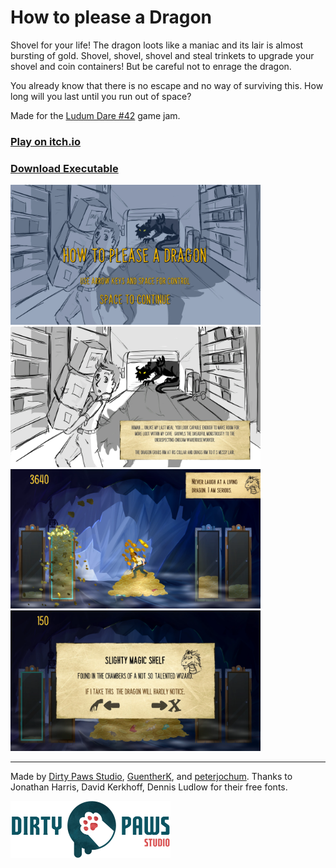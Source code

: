 # How to please a Dragon

Shovel for your life! The dragon loots like a maniac and its lair is almost bursting of gold. Shovel, shovel, shovel and steal trinkets to upgrade your shovel and coin containers! But be careful not to enrage the dragon.

You already know that there is no escape and no way of surviving this. How long will you last until you run out of space?

Made for the [Ludum Dare #42](https://ldjam.com/) game jam.

### [Play on itch.io](https://kruemelkatze.itch.io/how-to-please-a-dragon)

### [Download Executable](./Releases)

<img width="400" alt="Screenshot 1" src="Images/start_screen.webp"/> 
<img width="400" alt="Screenshot 2" src="Images/instructions.webp"/> 
<img width="400" alt="Screenshot 2" src="Images/1_game.webp"/> 
<img width="400" alt="Screenshot 3" src="Images/2_game2_screen.webp"/>

---

Made by [Dirty Paws Studio](https://dirtypaws.studio), [GuentherK](https://github.com/GuentherK), and [peterjochum](https://github.com/peterjochum). Thanks to Jonathan Harris, David Kerkhoff, Dennis Ludlow for their free fonts.

[<img width="256" src="./Images/Dirty%20Paws%20Studio-Full-2048.png">](https://dirtypaws.studio)
